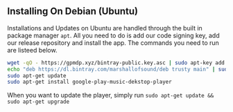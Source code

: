 Installing On Debian (Ubuntu)
----------------------

Installations and Updates on Ubuntu are handled through the built in package
manager `apt`.  All you need to do is add our code signing key, add our release
repository and install the app.  The commands you need to run are listeed below.

```bash
wget -qO - https://gpmdp.xyz/bintray-public.key.asc | sudo apt-key add -
echo "deb https://dl.bintray.com/marshallofsound/deb trusty main" | sudo tee -a /etc/apt/sources.list.d/gpmdp.list
sudo apt-get update
sudo apt-get install google-play-music-dekstop-player
```

When you want to update the player, simply run `sudo apt-get update && sudo apt-get upgrade`
